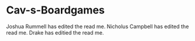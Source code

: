 # Cav-s-Boardgames
Joshua Rummell has edited the read me. 
Nicholus Campbell has edited the read me.
Drake has editied the read me.